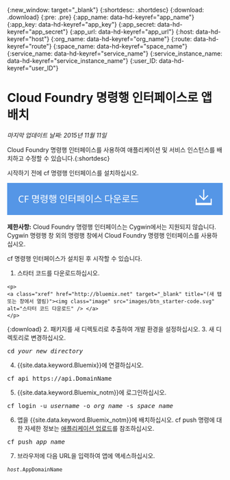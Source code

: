 {:new_window: target="_blank"}
{:shortdesc: .shortdesc}
{:download: .download}
{:pre: .pre}
{:app_name: data-hd-keyref="app_name"}
{:app_key: data-hd-keyref="app_key"}
{:app_secret: data-hd-keyref="app_secret"}
{:app_url: data-hd-keyref="app_url"}
{:host: data-hd-keyref="host"}
{:org_name: data-hd-keyref="org_name"}
{:route: data-hd-keyref="route"}
{:space_name: data-hd-keyref="space_name"}
{:service_name: data-hd-keyref="service_name"}
{:service_instance_name: data-hd-keyref="service_instance_name"}
{:user_ID: data-hd-keyref="user_ID"}

# Cloud Foundry 명령행 인터페이스로 앱 배치
*마지막 업데이트 날짜: 2015년 11월 11일*

Cloud Foundry 명령행 인터페이스를 사용하여 애플리케이션 및 서비스 인스턴스를 배치하고 수정할 수 있습니다.{:shortdesc}

시작하기 전에 cf 명령행 인터페이스를 설치하십시오.

<p>
<a class="xref" href="https://github.com/cloudfoundry/cli/releases" target="_blank" title="(새 탭 또는 창에서 열림)"><img class="image" src="images/btn_cf_commandline.svg" alt="Cloud Foundry 명령행 인터페이스 다운로드" /> </a>
</p>

**제한사항:** Cloud Foundry 명령행 인터페이스는
Cygwin에서는 지원되지 않습니다. Cygwin 명령행 창 외의
명령행 창에서 Cloud Foundry 명령행 인터페이스를 사용하십시오.

cf 명령행 인터페이스가 설치된 후 시작할 수 있습니다.

  1. 스타터 코드를 다운로드하십시오.
  
    <p>
    <a class="xref" href="http://bluemix.net" target="_blank" title="(새 탭 또는 창에서 열림)"><img class="image" src="images/btn_starter-code.svg" alt="스타터 코드 다운로드" /> </a>
    </p>
  
  {:download}
  2. 패키지를 새 디렉토리로 추출하여 개발 환경을 설정하십시오.
  3. 새 디렉토리로 변경하십시오.
  
  <pre class="pre">cd <var class="keyword varname">your_new_directory</var></pre>
  
  4. {{site.data.keyword.Bluemix}}에 연결하십시오.
  
  <pre class="pre">cf api https://api.<span class="keyword" data-hd-keyref="DomainName">DomainName</span></pre>
  
  5. {{site.data.keyword.Bluemix_notm}}에 로그인하십시오.
 
  <pre class="pre">cf login -u <var class="keyword varname" data-hd-keyref="user_ID">username</var> -o <var class="keyword varname" data-hd-keyref="org_name">org_name</var> -s <var class="keyword varname" data-hd-keyref="space_name">space_name</var></pre>
  
  6. 앱을 {{site.data.keyword.Bluemix_notm}}에 배치하십시오. cf push 명령에 대한 자세한 정보는
[애플리케이션 업로드](upload_app.html#upload_app__push)를 참조하십시오.
  
  <pre class="pre">cf push <var class="keyword varname" data-hd-keyref="app_name">app_name</var></pre>
  
  7. 브라우저에 다음 URL을 입력하여 앱에 액세스하십시오. 
  
  <pre class="codeblock"><code><var class="keyword varname" data-hd-keyref="host">host</var>.<span class="keyword" data-hd-keyref="APPDomain">AppDomainName</span></code></pre>

